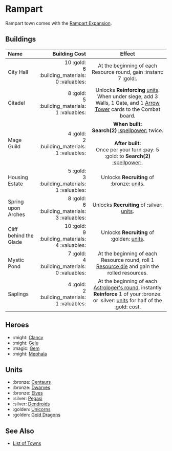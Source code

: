 # Rampart

Rampart town comes with the [Rampart Expansion](../content.md).


## Buildings

| Name | Building Cost | Effect |
| :--- | ---: | :---: |
| City Hall | 10 :gold:<br>6 :building_materials:<br>0 :valuables: | At the beginning of each Resource round, gain :instant: 7 :gold:. |
| Citadel | 8 :gold:<br>5 :building_materials:<br>1 :valuables: | Unlocks **Reinforcing** [units](#units). When under siege, add 3 Walls, 1 Gate, and 1 [Arrow Tower](../units/arrow_tower.md) cards to the Combat board. |
| Mage Guild | 4 :gold:<br>2 :building_materials:<br>1 :valuables: | **When built:**<br>**Search(2)** [:spellpower:](../spells/index.md) twice.<br><br>**After built:**<br>Once per your turn :pay: 5 :gold: to **Search(2)** [:spellpower:](../spells/index.md). |
| Housing Estate | 5 :gold:<br>3 :building_materials:<br>1 :valuables: | Unlocks **Recruiting** of :bronze: [units](#units). |
| Spring upon Arches | 8 :gold:<br>6 :building_materials:<br>3 :valuables: | Unlocks **Recruiting** of :silver: [units](#units). | 
| Cliff behind the Glade | 10 :gold:<br>9 :building_materials:<br>4 :valuables: | Unlocks **Recruiting** of :golden: [units](#units). |
| Mystic Pond | 7 :gold:<br>4 :building_materials:<br>0 :valuables: | At the beginning of each Resource round, roll 1 [Resource die](../dice.md#resource-die) and gain the rolled resources. |
| Saplings | 4 :gold:<br>2 :building_materials:<br>1 :valuables: | At the beginning of each [Astrologer's round](../astrologers_proclaim/index.md), instantly **Reinforce** 1 of your :bronze: or :silver: [units](#units) for half of the  :gold: cost. |


## Heroes

- :might: [Clancy](../heroes/clancy.md)
- :might: [Gelu](../heroes/gelu.md)
- :magic: [Gem](../heroes/gem.md)
- :might: [Mephala](../heroes/mephala.md)


## Units

- :bronze: [Centaurs](../units/centaurs.md)
- :bronze: [Dwarves](../units/dwarves.md)
- :bronze: [Elves](../units/elves.md)
- :silver: [Pegasi](../units/pegasi.md)
- :silver: [Dendroids](../units/dendroids.md)
- :golden: [Unicorns](../units/unicorns.md)
- :golden: [Gold Dragons](../units/gold_dragons.md)


## See Also

- [List of Towns](../towns/index.md)